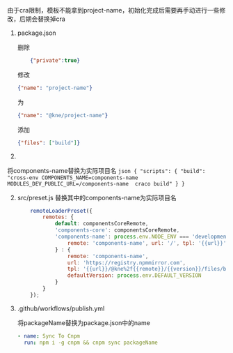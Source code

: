 由于cra限制，模板不能拿到project-name，初始化完成后需要再手动进行一些修改，后期会替换掉cra
1. package.json

   删除
    ```json
        {"private":true}
    ```

   修改
    ```json
    {"name": "project-name"}
    ```
   为
    ```json
    {"name": "@kne/project-name"}
    ```
   添加
    ```json
    {"files": ["build"]}
    ```
2. 

   将components-name替换为实际项目名
    ```json
    {
      "scripts": {
        "build": "cross-env COMPONENTS_NAME=components-name MODULES_DEV_PUBLIC_URL=/components-name  craco build"
      }
    }
    ```

2. src/preset.js
   替换其中的components-name为实际项目名
   ```js
       remoteLoaderPreset({
           remotes: {
               default: componentsCoreRemote,
               'components-core': componentsCoreRemote,
               'components-name': process.env.NODE_ENV === 'development' ? {
                   remote: 'components-name', url: '/', tpl: '{{url}}'
               } : {
                   remote: 'components-name',
                   url: 'https://registry.npmmirror.com',
                   tpl: '{{url}}/@kne%2f{{remote}}/{{version}}/files/build',
                   defaultVersion: process.env.DEFAULT_VERSION
               }
           }
       });
    ```
3. .github/workflows/publish.yml

   将packageName替换为package.json中的name
    ```yml
    - name: Sync To Cnpm
      run: npm i -g cnpm && cnpm sync packageName
    ```

